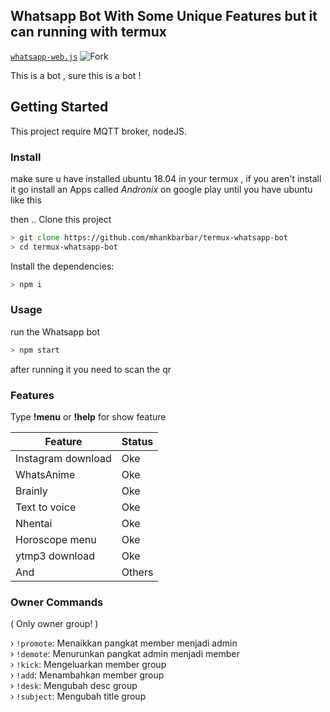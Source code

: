 ## Whatsapp Bot With Some Unique Features but it can running with termux
[`whatsapp-web.js`](https://github.com/pedrolopez/whatsapp-web.js)
![Fork](https://img.shields.io/github/forks/mhankbarbar/termux-whatsapp-bot?style=social)


This is a bot , sure this is a bot ! 

## Getting Started

This project require MQTT broker, nodeJS.

### Install

make sure u have installed ubuntu 18.04 in your termux , if you aren't install it 
go install an Apps called *Andronix* on google play 
until you have ubuntu like this


then ..
Clone this project

```zsh
> git clone https://github.com/mhankbarbar/termux-whatsapp-bot
> cd termux-whatsapp-bot

```

Install the dependencies:

```zsh
> npm i
```



### Usage
run the Whatsapp bot

```zsh
> npm start
```

after running it you need to scan the qr

### Features
Type <b>!menu</b> or <b>!help</b> for show feature

Feature | Status |
| -------------- | ------------- |
| Instagram download | Oke |
| WhatsAnime | Oke |
| Brainly | Oke |
| Text to voice | Oke |
| Nhentai | Oke |
| Horoscope menu | Oke |
| ytmp3 download | Oke |
| And | Others |

### Owner Commands
( Only owner group! )

› `!promote`: Menaikkan pangkat member menjadi admin<br>
› `!demote`: Menurunkan pangkat admin menjadi member<br>
› `!kick`: Mengeluarkan member group<br>
› `!add`: Menambahkan member group<br>
› `!desk`: Mengubah desc group<br>
› `!subject`: Mengubah title group
